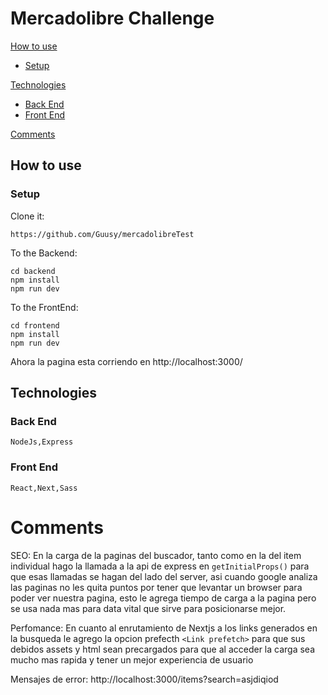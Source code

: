 # Mercadolibre Challenge
[How to use](#how-to-use)
  - [Setup](#setup)

[Technologies](#Technologies)
  - [Back End](#backend)
  - [Front End](#frontend)

[Comments](#Comments)
## How to use

### Setup

Clone it:

``` git clone
https://github.com/Guusy/mercadolibreTest
```

To the Backend:

```
cd backend
npm install
npm run dev
```

To the FrontEnd:

```
cd frontend
npm install
npm run dev
```
Ahora la pagina esta corriendo en http://localhost:3000/

## Technologies

### Back End
```
NodeJs,Express
```

### Front End
```
React,Next,Sass
```

# Comments

SEO:
En la carga de la paginas del buscador, tanto como en la del item individual hago la llamada a la api de express en ``` getInitialProps() ```
para que esas llamadas se hagan del lado del server, asi cuando google analiza las paginas no les quita puntos por tener que levantar un browser
para poder ver nuestra pagina, esto le agrega tiempo de carga a la pagina pero se usa nada mas para data vital que sirve para posicionarse mejor.

Perfomance:
En cuanto al enrutamiento de Nextjs a los links generados en la busqueda le agrego la opcion prefecth ```<Link prefetch>``` para que sus debidos assets y html sean precargados
para que al acceder la carga sea mucho mas rapida y tener un mejor experiencia de usuario

Mensajes de error:
http://localhost:3000/items?search=asjdiqiod